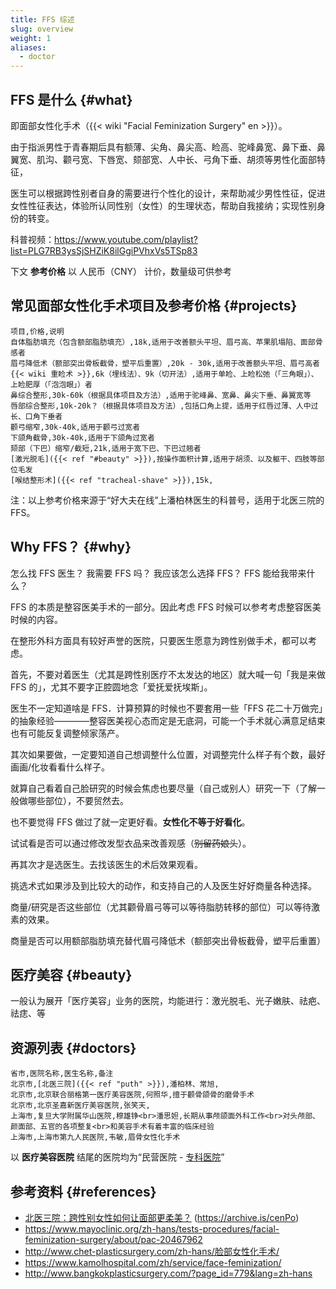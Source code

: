 ```yaml
---
title: FFS 综述
slug: overview
weight: 1
aliases:
  - doctor
---
```


## FFS 是什么 {#what}

即面部女性化手术（{{< wiki "Facial Feminization Surgery" en >}}）。

由于指派男性于青春期后具有额薄、尖角、鼻尖高、睑高、驼峰鼻宽、鼻下垂、鼻翼宽、肌沟、颧弓宽、下唇宽、颏部宽、人中长、弓角下垂、胡须等男性化面部特征，

医生可以根据跨性别者自身的需要进行个性化的设计，来帮助减少男性性征，促进女性性征表达，体验所认同性别（女性）的生理状态，帮助自我接纳；实现性别身份的转变。

科普视频：<https://www.youtube.com/playlist?list=PLG7RB3ysSjSHZiK8ilGgiPVhxVs5TSp83>

下文 **参考价格** 以 人民币（CNY） 计价，数量级可供参考

## 常见面部女性化手术项目及参考价格 {#projects}

```csv
项目,价格,说明
自体脂肪填充（包含额部脂肪填充）,18k,适用于改善额头平坦、眉弓高、苹果肌塌陷、面部骨感者
眉弓降低术（额部突出骨板截骨，塑平后重置）,20k - 30k,适用于改善额头平坦、眉弓高者
{{< wiki 重睑术 >}},6k（埋线法）、9k（切开法）,适用于单睑、上睑松弛（「三角眼」）、上睑肥厚（「泡泡眼」）者
鼻综合整形,30k-60k（根据具体项目及方法）,适用于驼峰鼻、宽鼻、鼻尖下垂、鼻翼宽等
唇部综合整形,10k-20k？（根据具体项目及方法）,包括口角上提，适用于红唇过薄、人中过长、口角下垂者
颧弓缩窄,30k-40k,适用于颧弓过宽者
下颌角截骨,30k-40k,适用于下颌角过宽者
颏部（下巴）缩窄/截短,21k,适用于宽下巴、下巴过翘者
[激光脱毛]({{< ref "#beauty" >}}),按操作面积计算,适用于胡须、以及躯干、四肢等部位毛发
[喉结整形术]({{< ref "tracheal-shave" >}}),15k,
```

注：以上参考价格来源于“好大夫在线”上潘柏林医生的科普号，适用于北医三院的FFS。

## Why FFS？ {#why}

怎么找 FFS 医生？
我需要 FFS 吗？
我应该怎么选择 FFS？
FFS 能给我带来什么？

FFS 的本质是整容医美手术的一部分。因此考虑 FFS 时候可以参考考虑整容医美时候的内容。

在整形外科方面具有较好声誉的医院，只要医生愿意为跨性别做手术，都可以考虑。

首先，不要对着医生（尤其是跨性别医疗不太发达的地区）就大喊一句「我是来做 FFS 的」，尤其不要字正腔圆地念「爱抚爱抚埃斯」。

医生不一定知道啥是 FFS．计算预算的时候也不要套用一些「FFS 花二十万做完」的抽象经验————整容医美视心态而定是无底洞，可能一个手术就心满意足结束也有可能反复调整倾家荡产。

其次如果要做，一定要知道自己想调整什么位置，对调整完什么样子有个数，最好画画/化妆看看什么样子。

就算自己看着自己脸研究的时候会焦虑也要尽量（自己或别人）研究一下（了解一般做哪些部位），不要贸然去。

也不要觉得 FFS 做过了就一定更好看。**女性化不等于好看化**。

试试看是否可以通过修改发型衣品来改善观感（~~别留药娘头~~）。

再其次才是选医生。去找该医生的术后效果观看。

挑选术式如果涉及到比较大的动作，和支持自己的人及医生好好商量各种选择。

商量/研究是否这些部位（尤其颧骨眉弓等可以等待脂肪转移的部位）可以等待激素的效果。

商量是否可以用额部脂肪填充替代眉弓降低术（额部突出骨板截骨，塑平后重置）

## 医疗美容 {#beauty}

一般认为展开「医疗美容」业务的医院，均能进行：激光脱毛、光子嫩肤、祛疤、祛痣、等

## 资源列表 {#doctors}

```csv
省市,医院名称,医生名称,备注
北京市,[北医三院]({{< ref "puth" >}}),潘柏林、常旭,
北京市,北京联合丽格第一医疗美容医院,何照华,擅于颧骨颌骨的磨骨手术
北京市,北京圣嘉新医疗美容医院,张笑天,
上海市,复旦大学附属华山医院,穆雄铮<br>潘思妲,长期从事颅颌面外科工作<br>对头颅部、颜面部、五官的各项整复<br>和美容手术有着丰富的临床经验
上海市,上海市第九人民医院,韦敏,眉骨女性化手术
```

以 **医疗美容医院** 结尾的医院均为“民营医院 - [专科医院](http://www.nhc.gov.cn/yzygj/s3576/201706/4d84820f321144c290ddaacba53cb590.shtml)”

## 参考资料 {#references}

- [北医三院：跨性别女性如何让面部更柔美？](https://mp.weixin.qq.com/s/U11GPVQ8jKapB35auN6xAQ) (<https://archive.is/cenPo>)
- <https://www.mayoclinic.org/zh-hans/tests-procedures/facial-feminization-surgery/about/pac-20467962>
- <http://www.chet-plasticsurgery.com/zh-hans/脸部女性化手术/>
- <https://www.kamolhospital.com/zh/service/face-feminization/>
- <http://www.bangkokplasticsurgery.com/?page_id=779&lang=zh-hans>
